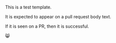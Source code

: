 This is a test template. 

It is expected to appear on a pull request body text. 

If it is seen on a PR, then it is successful. 

😸 
